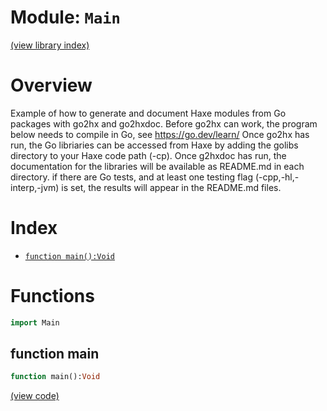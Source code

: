 # Module: `Main`

[(view library index)](./golibs.md)


# Overview


Example of how to generate and document Haxe modules from Go packages with go2hx and go2hxdoc. Before go2hx can work, the program below needs to compile in Go, see https://go.dev/learn/ Once go2hx has run, the Go libriaries can be accessed from Haxe by adding the golibs directory to your Haxe code path \(\-cp\). Once g2hxdoc has run, the documentation for the libraries will be available as README.md in each directory. if there are Go tests, and at least one testing flag \(\-cpp,\-hl,\-interp,\-jvm\) is set, the results will appear in the README.md files. 


# Index


- [`function main():Void`](<#function-main>)

# Functions


```haxe
import Main
```


## function main


```haxe
function main():Void
```


 


[\(view code\)](<./Main.hx#L22>)


